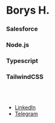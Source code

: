 # Borys H.
### Salesforce
### Node.js
### Typescript
### TailwindCSS
<br />
<br />

- [LinkedIn](https://www.linkedin.com/in/borys-gribanov/)
- [Telegram](https://t.me/userclassified)

<!--
**AuraEnabled/AuraEnabled** is a ✨ _special_ ✨ repository because its `README.md` (this file) appears on your GitHub profile.
 
Here are some ideas to get you started:

- 🔭 I’m currently working on ...
- 🌱 I’m currently learning ...
- 👯 I’m looking to collaborate on ...
- 🤔 I’m looking for help with ...
- 💬 Ask me about ...
- 📫 How to reach me: ...
- 😄 Pronouns: ...
- ⚡ Fun fact: ...
-->
